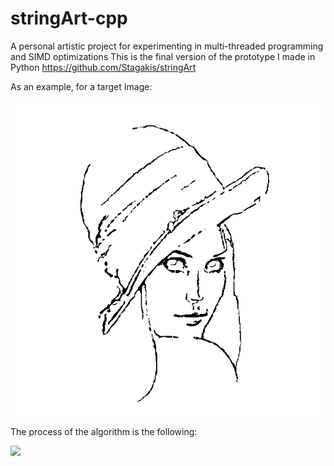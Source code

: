 # stringArt-cpp
A personal artistic project for experimenting in multi-threaded programming and SIMD optimizations This is the final version of the prototype I made in Python https://github.com/Stagakis/stringArt

As an example, for a target Image:

![plot](./target.png)

The process of the algorithm is the following:

![](https://media.giphy.com/media/1U4vDnTgt4NnfAUHPO/giphy.gif)
